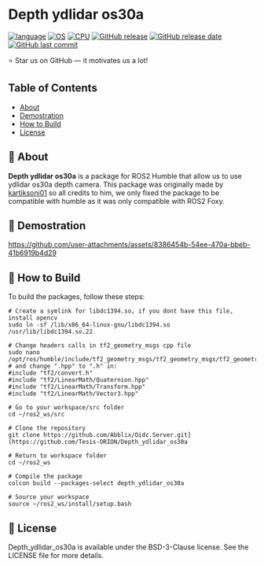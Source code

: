 # Depth ydlidar os30a
[![language](https://img.shields.io/badge/language-c++-239120)](#)
[![OS](https://img.shields.io/badge/OS-Ubuntu_22.04-0078D4)](#)
[![CPU](https://img.shields.io/badge/CPU-x86%2C%20x64%2C%20ARM%2C%20ARM64-FF8C00)](#)
[![GitHub release](https://img.shields.io/badge/release-v1.0.9-4493f8)](#)
[![GitHub release date](https://img.shields.io/badge/release_date-february_2025-96981c)](#)
[![GitHub last commit](https://img.shields.io/badge/last_commit-february_2025-96981c)](#)

⭐ Star us on GitHub — it motivates us a lot!

## Table of Contents
- [About](#-about)
- [Demostration](#-demostration)
- [How to Build](#-how-to-build)
- [License](#-license)

## 🚀 About

**Depth ydlidar os30a** is a package for ROS2 Humble that allow us to use ydlidar os30a depth camera. This package was originally made by <a href="https://github.com/kartiksoni01/ydlidar_os30a">kartiksoni01</a> so all credits to him, we only fixed the package to be compatible with humble as it was only compatible with ROS2 Foxy.

## 🎥 Demostration
https://github.com/user-attachments/assets/8386454b-54ee-470a-bbeb-41b6919b4d29



## 📝 How to Build

To build the packages, follow these steps:

```shell
# Create a symlink for libdc1394.so, if you dont have this file, install opencv
sudo ln -sf /lib/x86_64-linux-gnu/libdc1394.so /usr/lib/libdc1394.so.22

# Change headers calls in tf2_geometry_msgs cpp file
sudo nano /opt/ros/humble/include/tf2_geometry_msgs/tf2_geometry_msgs/tf2_geometry_msgs.hpp
# and change ".hpp" to ".h" in:
#include "tf2/convert.h"
#include "tf2/LinearMath/Quaternion.hpp"
#include "tf2/LinearMath/Transform.hpp"
#include "tf2/LinearMath/Vector3.hpp"

# Go to your workspace/src folder
cd ~/ros2_ws/src

# Clone the repository
git clone https://github.com/Abblix/Oidc.Server.git](https://github.com/Tesis-ORION/Depth_ydlidar_os30a

# Return to workspace folder
cd ~/ros2_ws

# Compile the package
colcon build --packages-select depth_ydlidar_os30a

# Source your workspace
source ~/ros2_ws/install/setup.bash

```

## 📃 License

Depth_ydlidar_os30a is available under the BSD-3-Clause license. See the LICENSE file for more details.
